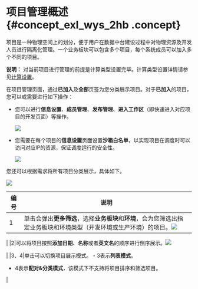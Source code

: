 # 项目管理概述 {#concept_exl_wys_2hb .concept}

项目是一种物理空间上的划分，便于用户在数据中台建设过程中对物理资源及开发人员进行隔离化管理。一个业务板块可以包含多个项目，每个系统成员可以加入多个不同的项目。

**说明：** 对当前项目进行管理的前提是计算类型设置完毕。计算类型设置详情请参见[计算设置](intl.zh-CN/用户指南/管理中心/计算设置.md#)。

在项目管理页面，通过**已加入**及**全部**页签为您分类展示项目。对于**已加入**的项目，您可以或需要进行如下操作：

-   您可以进行**信息设置**、**成员管理**、**发布管理**、**进入工作区**（即快速进入对应项目的开发页面）等操作。

    ![](http://static-aliyun-doc.oss-cn-hangzhou.aliyuncs.com/assets/img/149035/156151700641426_zh-CN.png)

-   您需要在每个项目的**信息设置**页面设置**沙箱白名单**，以实现项目在调度时可以访问对应IP的资源，保证调度运行的安全性。

    ![](http://static-aliyun-doc.oss-cn-hangzhou.aliyuncs.com/assets/img/149035/156151700749202_zh-CN.png)


您还可以根据需求将所有项目分类展示，具体如下。

![](http://static-aliyun-doc.oss-cn-hangzhou.aliyuncs.com/assets/img/149035/156151700749205_zh-CN.png)

|编号|说明|
|--|--|
|1|单击会弹出**更多筛选**，选择**业务板块**和**环境**，会为您筛选出指定业务板块和环境类型（开发环境或生产环境）的项目。![](http://static-aliyun-doc.oss-cn-hangzhou.aliyuncs.com/assets/img/149035/156151700749209_zh-CN.png)

 |
|2|可以将项目按照**添加日期**、**名称**或者**英文名**的顺序进行倒序展示。![](http://static-aliyun-doc.oss-cn-hangzhou.aliyuncs.com/assets/img/149035/156151700749215_zh-CN.png)

 |
|3、4|单击可以切换项目展示模式。 -   3表示**列表模式**。
-   4表示**配对&分类模式**，该模式下不支持将项目排序和筛选项目。

 |

